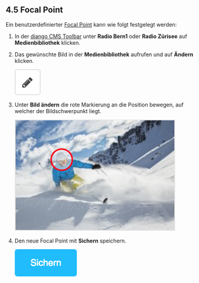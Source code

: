 
<a name="4-5-focal-point">4.5 Focal Point</a>
----
Ein benutzerdefinierter [Focal Point](../grundlagen.md#1-3-focal-point) kann wie folgt festgelegt werden:

  1. In der [django CMS Toolbar](../grundlagen.md#1-1-django-cms-toolbar) unter **Radio Bern1** oder **Radio Zürisee** auf **Medienbibliothek** klicken.
  2. Das gewünschte Bild in der **Medienbibliothek** aufrufen und auf **Ändern** klicken.
    
      ![small](../../screenshots/Bildschirmfoto_aendern.png)
      
  3. Unter **Bild ändern** die rote Markierung an die Position bewegen, auf welcher der Bildschwerpunkt liegt.
    
      ![Focal Point](../../screenshots/Bildschirmfoto_Focal_Point.png)
      
  4. Den neue Focal Point mit **Sichern** speichern.
      
      ![Sichern](../../screenshots/Bildschirmfoto_Sichern.png)
